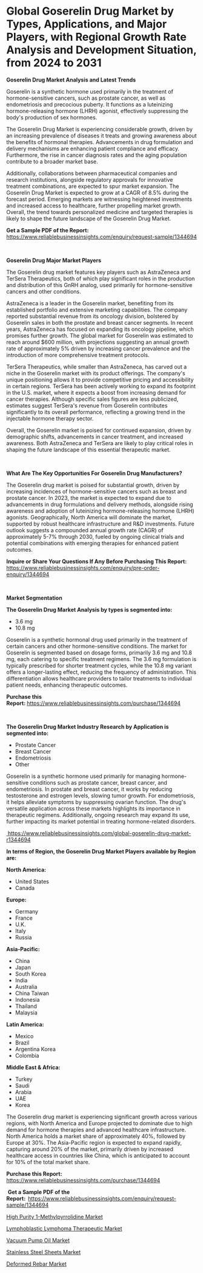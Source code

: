 <p><h1>Global Goserelin Drug Market by Types, Applications, and Major Players, with Regional Growth Rate Analysis and Development Situation, from 2024 to 2031</h1></p><p><strong>Goserelin Drug Market Analysis and Latest Trends</strong></p>
<p><p>Goserelin is a synthetic hormone used primarily in the treatment of hormone-sensitive cancers, such as prostate cancer, as well as endometriosis and precocious puberty. It functions as a luteinizing hormone-releasing hormone (LHRH) agonist, effectively suppressing the body's production of sex hormones.</p><p>The Goserelin Drug Market is experiencing considerable growth, driven by an increasing prevalence of diseases it treats and growing awareness about the benefits of hormonal therapies. Advancements in drug formulation and delivery mechanisms are enhancing patient compliance and efficacy. Furthermore, the rise in cancer diagnosis rates and the aging population contribute to a broader market base.</p><p>Additionally, collaborations between pharmaceutical companies and research institutions, alongside regulatory approvals for innovative treatment combinations, are expected to spur market expansion. The Goserelin Drug Market is expected to grow at a CAGR of 8.5% during the forecast period. Emerging markets are witnessing heightened investments and increased access to healthcare, further propelling market growth. Overall, the trend towards personalized medicine and targeted therapies is likely to shape the future landscape of the Goserelin Drug Market.</p></p>
<p><strong>Get a Sample PDF of the Report:&nbsp;</strong> <a href="https://www.reliablebusinessinsights.com/enquiry/request-sample/1344694?utm_campaign=62&utm_medium=2&utm_source=Github&utm_content=ia&utm_term=11122024&utm_id=goserelin-drug">https://www.reliablebusinessinsights.com/enquiry/request-sample/1344694</a></p>
<p>&nbsp;</p>
<p><strong>Goserelin Drug Major Market Players</strong></p>
<p><p>The Goserelin drug market features key players such as AstraZeneca and TerSera Therapeutics, both of which play significant roles in the production and distribution of this GnRH analog, used primarily for hormone-sensitive cancers and other conditions.</p><p>AstraZeneca is a leader in the Goserelin market, benefiting from its established portfolio and extensive marketing capabilities. The company reported substantial revenue from its oncology division, bolstered by Goserelin sales in both the prostate and breast cancer segments. In recent years, AstraZeneca has focused on expanding its oncology pipeline, which promises further growth. The global market for Goserelin was estimated to reach around $600 million, with projections suggesting an annual growth rate of approximately 5% driven by increasing cancer prevalence and the introduction of more comprehensive treatment protocols.</p><p>TerSera Therapeutics, while smaller than AstraZeneca, has carved out a niche in the Goserelin market with its product offerings. The company's unique positioning allows it to provide competitive pricing and accessibility in certain regions. TerSera has been actively working to expand its footprint in the U.S. market, where it expects a boost from increasing demand for cancer therapies. Although specific sales figures are less publicized, estimates suggest TerSera's revenue from Goserelin contributes significantly to its overall performance, reflecting a growing trend in the injectable hormone therapy sector.</p><p>Overall, the Goserelin market is poised for continued expansion, driven by demographic shifts, advancements in cancer treatment, and increased awareness. Both AstraZeneca and TerSera are likely to play critical roles in shaping the future landscape of this essential therapeutic market.</p></p>
<p>&nbsp;</p>
<p><strong>What Are The Key Opportunities For Goserelin Drug Manufacturers?</strong></p>
<p><p>The Goserelin drug market is poised for substantial growth, driven by increasing incidences of hormone-sensitive cancers such as breast and prostate cancer. In 2023, the market is expected to expand due to advancements in drug formulations and delivery methods, alongside rising awareness and adoption of luteinizing hormone-releasing hormone (LHRH) agonists. Geographically, North America will dominate the market, supported by robust healthcare infrastructure and R&D investments. Future outlook suggests a compounded annual growth rate (CAGR) of approximately 5-7% through 2030, fueled by ongoing clinical trials and potential combinations with emerging therapies for enhanced patient outcomes.</p></p>
<p><strong>Inquire or Share Your Questions If Any Before Purchasing This Report:</strong> <a href="https://www.reliablebusinessinsights.com/enquiry/pre-order-enquiry/1344694?utm_campaign=62&utm_medium=2&utm_source=Github&utm_content=ia&utm_term=11122024&utm_id=goserelin-drug">https://www.reliablebusinessinsights.com/enquiry/pre-order-enquiry/1344694</a></p>
<p>&nbsp;</p>
<p><strong>Market Segmentation</strong></p>
<p><strong>The Goserelin Drug Market Analysis by types is segmented into:</strong></p>
<p><ul><li>3.6 mg</li><li>10.8 mg</li></ul></p>
<p><p>Goserelin is a synthetic hormonal drug used primarily in the treatment of certain cancers and other hormone-sensitive conditions. The market for Goserelin is segmented based on dosage forms, primarily 3.6 mg and 10.8 mg, each catering to specific treatment regimens. The 3.6 mg formulation is typically prescribed for shorter treatment cycles, while the 10.8 mg variant offers a longer-lasting effect, reducing the frequency of administration. This differentiation allows healthcare providers to tailor treatments to individual patient needs, enhancing therapeutic outcomes.</p></p>
<p><strong>Purchase this Report:&nbsp;</strong><a href="https://www.reliablebusinessinsights.com/purchase/1344694?utm_campaign=62&utm_medium=2&utm_source=Github&utm_content=ia&utm_term=11122024&utm_id=goserelin-drug">https://www.reliablebusinessinsights.com/purchase/1344694</a></p>
<p>&nbsp;</p>
<p><strong>The Goserelin Drug Market Industry Research by Application is segmented into:</strong></p>
<p><ul><li>Prostate Cancer</li><li>Breast Cancer</li><li>Endometriosis</li><li>Other</li></ul></p>
<p><p>Goserelin is a synthetic hormone used primarily for managing hormone-sensitive conditions such as prostate cancer, breast cancer, and endometriosis. In prostate and breast cancer, it works by reducing testosterone and estrogen levels, slowing tumor growth. For endometriosis, it helps alleviate symptoms by suppressing ovarian function. The drug's versatile application across these markets highlights its importance in therapeutic regimens. Additionally, ongoing research may expand its use, further impacting its market potential in treating hormone-related disorders.</p></p>
<p><a href="https://www.reliablebusinessinsights.com/global-goserelin-drug-market-r1344694?utm_campaign=62&utm_medium=2&utm_source=Github&utm_content=ia&utm_term=11122024&utm_id=goserelin-drug">&nbsp;https://www.reliablebusinessinsights.com/global-goserelin-drug-market-r1344694</a></p>
<p><strong>In terms of Region, the Goserelin Drug Market Players available by Region are:</strong></p>
<p>
    <p> <strong> North America: </strong>
        <ul>
            <li>United States</li>
            <li>Canada</li>
        </ul>
        </p> 
    <p> <strong> Europe: </strong>
        <ul>
            <li>Germany</li>
            <li>France</li>
            <li>U.K.</li>
            <li>Italy</li>
            <li>Russia</li>
        </ul>
        </p> 
    <p> <strong> Asia-Pacific: </strong>
        <ul>
            <li>China</li>
            <li>Japan</li>
            <li>South Korea</li>
            <li>India</li>
            <li>Australia</li>
            <li>China Taiwan</li>
            <li>Indonesia</li>
            <li>Thailand</li>
            <li>Malaysia</li>
        </ul>
        </p> 
    <p> <strong> Latin America: </strong>
        <ul>
            <li>Mexico</li>
            <li>Brazil</li>
            <li>Argentina Korea</li>
            <li>Colombia</li>
        </ul>
        </p> 
    <p> <strong> Middle East & Africa: </strong>
        <ul>
            <li>Turkey</li>
            <li>Saudi</li>
            <li>Arabia</li>
            <li>UAE</li>
            <li>Korea</li>
        </ul>
    </p>
    </p>
<p><p>The Goserelin drug market is experiencing significant growth across various regions, with North America and Europe projected to dominate due to high demand for hormone therapies and advanced healthcare infrastructure. North America holds a market share of approximately 40%, followed by Europe at 30%. The Asia-Pacific region is expected to expand rapidly, capturing around 20% of the market, primarily driven by increased healthcare access in countries like China, which is anticipated to account for 10% of the total market share.</p></p>
<p><strong>Purchase this Report: </strong><a href="https://www.reliablebusinessinsights.com/purchase/1344694?utm_campaign=62&utm_medium=2&utm_source=Github&utm_content=ia&utm_term=11122024&utm_id=goserelin-drug">https://www.reliablebusinessinsights.com/purchase/1344694</a></p>
<p>&nbsp;<strong>Get a Sample PDF of the Report:&nbsp;&nbsp;</strong><a href="https://www.reliablebusinessinsights.com/enquiry/request-sample/1344694?utm_campaign=62&utm_medium=2&utm_source=Github&utm_content=ia&utm_term=11122024&utm_id=goserelin-drug">https://www.reliablebusinessinsights.com/enquiry/request-sample/1344694</a></p>
<p><strong></strong></p>
<p><p><a href="https://github.com/WashimHussain441/Market-Research-Report-List-1/blob/main/high-purity-1-methylpyrrolidine-market.md?utm_campaign=62&utm_medium=2&utm_source=Github&utm_content=ia&utm_term=11122024&utm_id=goserelin-drug">High Purity 1-Methylpyrrolidine Market</a></p><p><a href="https://github.com/SanjidaMahmud54/Market-Research-Report-List-1/blob/main/lymphoblastic-lymphoma-therapeutic-market.md?utm_campaign=62&utm_medium=2&utm_source=Github&utm_content=ia&utm_term=11122024&utm_id=goserelin-drug">Lymphoblastic Lymphoma Therapeutic Market</a></p><p><a href="https://www.linkedin.com/pulse/revenue-insights-vacuum-pump-oil-market-58-cagr-from-zyq8e?utm_campaign=62&utm_medium=2&utm_source=Github&utm_content=ia&utm_term=11122024&utm_id=goserelin-drug">Vacuum Pump Oil Market</a></p><p><a href="https://www.linkedin.com/pulse/stainless-steel-sheets-market-overview-forecasted-142-wv8ee?utm_campaign=62&utm_medium=2&utm_source=Github&utm_content=ia&utm_term=11122024&utm_id=goserelin-drug">Stainless Steel Sheets Market</a></p><p><a href="https://www.linkedin.com/pulse/revenue-analysis-growth-forecast-deformed-rebar-market-77-uzzje?utm_campaign=62&utm_medium=2&utm_source=Github&utm_content=ia&utm_term=11122024&utm_id=goserelin-drug">Deformed Rebar Market</a></p></p>